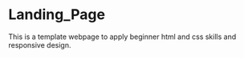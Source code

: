 # Landing_Page
This is a template webpage to apply beginner html and css skills and responsive design.